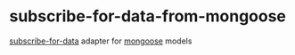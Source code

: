 # subscribe-for-data-from-mongoose
[subscribe-for-data](https://github.com/yarsky-tgz/subscribe-for-data) adapter for [mongoose](https://mongoosejs.com/) models
